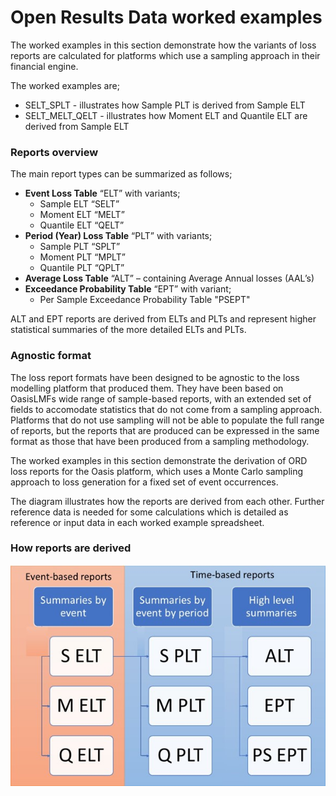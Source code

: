 # Open Results Data worked examples

The worked examples in this section demonstrate how the variants of loss reports are calculated for platforms which use a sampling approach in their financial engine.
        
The worked examples are;

* SELT_SPLT - illustrates how Sample PLT is derived from Sample ELT
* SELT_MELT_QELT - illustrates how Moment ELT and Quantile ELT are derived from Sample ELT
                                                                                                           
### Reports overview

The main report types can be summarized as follows;
* **Event Loss Table** “ELT” with variants;
	* Sample ELT “SELT”
	* Moment ELT “MELT”
	* Quantile ELT “QELT”
* **Period (Year) Loss Table** “PLT” with variants;
	* Sample PLT “SPLT”
	* Moment PLT “MPLT”
	* Quantile PLT “QPLT”
* **Average Loss Table** “ALT” – containing Average Annual losses (AAL’s)
* **Exceedance Probability Table** “EPT” with variant;
	* Per Sample Exceedance Probability Table "PSEPT"

ALT and EPT reports are derived from ELTs and PLTs and represent higher statistical summaries of the more detailed ELTs and PLTs.

### Agnostic format
The loss report formats have been designed to be agnostic to the loss modelling platform that produced them. They have been based on OasisLMFs wide range of sample-based reports, with an extended set of fields to accomodate statistics that do not come from a sampling approach. Platforms that do not use sampling will not be able to populate the full range of reports, but the reports that are produced can be expressed in the same format as those that have been produced from a sampling methodology.

The worked examples in this section demonstrate the derivation of ORD loss reports for the Oasis platform, which uses a Monte Carlo sampling approach to loss generation for a fixed set of event occurrences. 

The diagram illustrates how the reports are derived from each other. Further reference data is needed for some calculations which is detailed as reference or input data in each worked example spreadsheet.

### How reports are derived
![alt text](overview.jpg "Reports overview")



